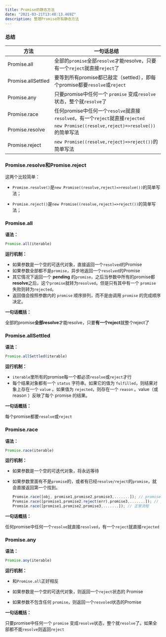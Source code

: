 ```yaml
---
title: Promise的静态方法
date: "2021-03-21T13:48:13.469Z"
description: 整理Promise所有静态方法
---
```


### 总结

| 方法               | 一句话总结                                                   |
| ------------------ | ------------------------------------------------------------ |
| Promise.all        | 全部的`promise`全部`resolve`才能resolve，只要有一个`reject`就直接`reject`了 |
| Promise.allSettled | 要等到所有promise都已敲定（settled），即每个promise都要`resolve`或`reject` |
| Promise.any        | 只要promise中任何一个 `promise` 变成`resolve`状态，整个就`resolve`了 |
| Promise.race       | 任何promise中任何一个`resolve`就直接`resolved`，有一个`reject`就直接`rejected` |
| Promise.resolve    | `new Promise((resolve,reject)=>resolve())`的简单写法         |
| Promise.reject     | `new Promise((resolve,reject)=>reject())`的简单写法          |

### Promise.resolve和Promise.reject

这两个比较简单：

- `Promise.resolve()`是`new Promise((resolve,reject)=>resolve())`的简单写法；

- `Promise.reject()`是`new Promise((resolve,reject)=>reject())`的简单写法；



### Promise.all

**语法：**

```javascript
Promise.all(iterable)
```

**运行机制：**

- 如果参数是一个空的可迭代对象，直接返回一个`resolved`的Promise
- 如果参数全部都不是`promise`，异步地返回一个`resolved`的Promise
- 其它情况下返回一个 **pending** 的`promise`，之后当参数中所有的promise都**resolve**之后，这个`promise`就转为`resolved`。但是只有其中有一个 `promise` 失败则转为`rejected`。 
- 返回值会按照参数内的 `promise` 顺序排列，而不是由调用 `promise` 的完成顺序决定。

**一句话概括：**

全部的promise**全部resolve**才能resolve，只要**有一个reject**就整个reject了



### Promise.allSettled

**语法：**

```javascript
Promise.allSettled(iterable)
```

**运行机制：**

- `iterable`里所有的promise每一个都必须`resolve`或`reject`才行
- 每个结果对象都有一个 `status` 字符串。如果它的值为 `fulfilled`，则结果对象上存在一个 `value` 。如果值为 `rejected`，则存在一个 `reason` 。value（或 reason ）反映了每个 promise 的结果。

**一句话概括：**

每个promise都要`resolve`或`reject`



### Promise.race

**语法：**

```javascript
Promise.race(iterable)
```

**运行机制：**

- 如果参数是一个空的可迭代对象，将永远等待

- 如果参数里面有不是`promise`的，或者有已经`resolve/reject`的`promise`，就会直接返回第一个找到。

  ```javascript
  Promsie.race([obj, promise1,promise2,promise3,.......]); // promise.resolve(obj)
  Promsie.race([promise1,promise2.reject(err),promise3,.......]); // promise.reject(err)
  Promsie.race([promise1,promise2,promise3,.......]); // 正常流程
  ```

**一句话概括：**

任何promise中任何一个`resolve`就直接`resolved`，有一个`reject`就直接`rejected`



### Promise.any

**语法：**

```javascript
Promise.any(iterable)
```

**运行机制：**

- 和`Promise.all`正好相反

- 如果参数是一个空的可迭代对象，则返回一个`reject`状态的 Promise

- 如果参数不包含任何 `promise`，则返回一个`resvoled`状态的Promise

  

**一句话概括：**

只要promise中任何一个 `promise` 变成`resolve`状态，整个就`resolve`了。如果全部都不能`resolve`则返回`reject`